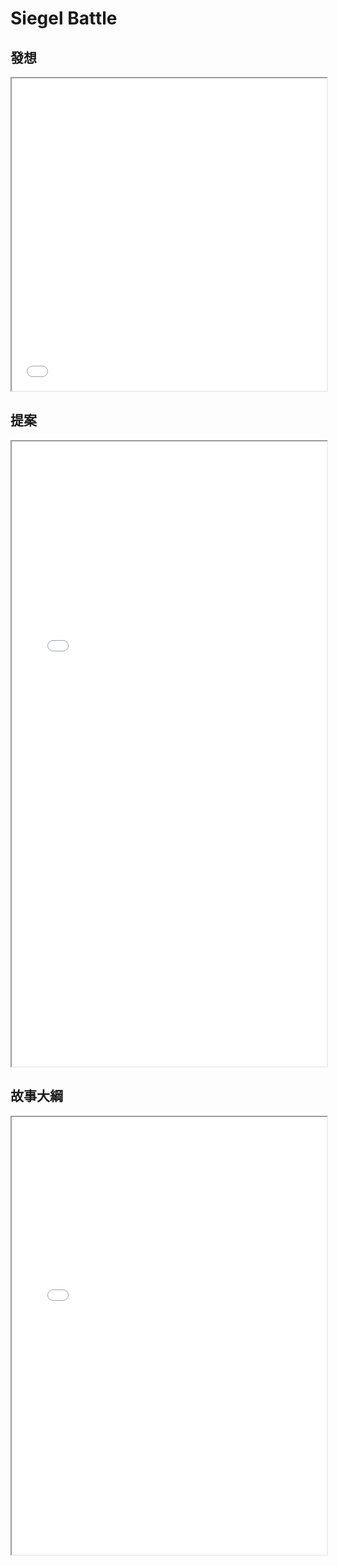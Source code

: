 
# Siegel Battle

## 發想
<iframe src="./markmap.html" width="100%" height="500px" style="background-color: white;"></iframe>

## 提案
<iframe src="./proposal.html" width="100%" height="1000px" style="background-color: white;"></iframe>

## 故事大綱
<iframe src="./outline.html" width="100%" height="700px" style="background-color: white;"></iframe>

